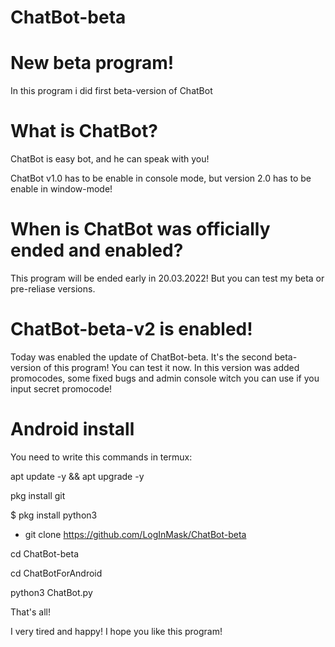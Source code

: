 # ChatBot-beta

# New beta program!

In this program i did first beta-version of ChatBot

# What is ChatBot?

ChatBot is easy bot, and he can speak with you!

ChatBot v1.0 has to be enable in console mode, but
version 2.0 has to be enable in window-mode!

# When is ChatBot was officially ended and enabled?

This program will be ended early in 20.03.2022!
But you can test my beta or pre-reliase versions.

# ChatBot-beta-v2 is enabled!
Today was enabled the update of ChatBot-beta.
It's the second beta-version of this program!
You can test it now.
In this version was added promocodes, some fixed bugs
and admin console witch you can use if you input secret promocode!

# Android install
You need to write this commands in termux:

apt update -y && apt upgrade -y

pkg install git

$ pkg install python3

* git clone https://github.com/LogInMask/ChatBot-beta

cd ChatBot-beta

cd ChatBotForAndroid

python3 ChatBot.py

That's all!

I very tired and happy!
I hope you like this program!

